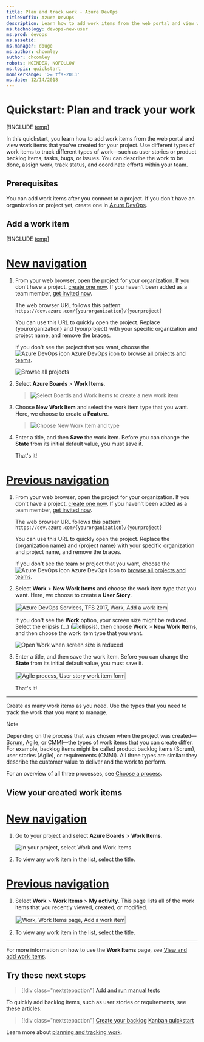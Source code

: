 ```yaml
---
title: Plan and track work - Azure DevOps
titleSuffix: Azure DevOps
description: Learn how to add work items from the web portal and view work items that you've created for your new project in Azure DevOps.
ms.technology: devops-new-user 
ms.prod: devops
ms.assetid: 
ms.manager: douge
ms.author: chcomley
author: chcomley
robots: NOINDEX, NOFOLLOW
ms.topic: quickstart
monikerRange: '>= tfs-2013'
ms.date: 12/14/2018
---
```


# Quickstart: Plan and track your work

[!INCLUDE [temp](../_shared/version-vsts-tfs-all-versions.md)]

In this quickstart, you learn how to add work items from the web portal and view work items that you've created for your project. Use different types of work items to track different types of work&mdash;such as user stories or product backlog items, tasks, bugs, or issues. You can describe the work to be done, assign work, track status, and coordinate efforts within your team.

<a id="define-new-work">  </a>

## Prerequisites

You can add work items after you connect to a project. If you don't have an organization or project yet, create one in [Azure DevOps](sign-up-invite-teammates.md).

## Add a work item

[!INCLUDE [temp](../_shared/new-navigation.md)]

# [New navigation](#tab/new-nav)

1. From your web browser, open the project for your organization. If you don't have a project, [create one now](sign-up-invite-teammates.md). If you haven't been added as a team member, [get invited now](sign-up-invite-teammates.md#invite-others).

	The web browser URL follows this pattern: ```https://dev.azure.com/{yourorganization}/{yourproject}```  

	You can use this URL to quickly open the project. Replace {yourorganization} and {yourproject} with your specific organization and project name, and remove the braces.

	If you don't see the project that you want, choose the ![Azure DevOps icon](../_img/icons/project-icon.png) Azure DevOps icon to [browse all projects and teams](../project/navigation/work-across-projects.md).  

	![Browse all projects](_img/plan-track-work/browse-all-projects-vert.png)

1.	Select **Azure Boards** > **Work Items**.

    >![Select Boards and Work Items to create a new work item](_img/plan-track-work/project-select-work-items-vert.png)

1. Choose **New Work Item** and select the work item type that you want. Here, we choose to create a **Feature**.

   >![Choose New Work Item and type](_img/plan-track-work/new-work-item-select-type-vert.png)

1. Enter a title, and then **Save** the work item. Before you can change the **State** from its initial default value, you must save it.  

	That's it!

# [Previous navigation](#tab/previous-nav)

1. From your web browser, open the project for your organization. If you don't have a project, [create one now](sign-up-invite-teammates.md). If you haven't been added as a team member, [get invited now](sign-up-invite-teammates.md#invite-others).

	The web browser URL follows this pattern: ```https://dev.azure.com/{yourorganization}/{yourproject}```  

	You can use this URL to quickly open the project. Replace the {organization name} and {project name} with your specific organization and project name, and remove the braces. 

	If you don't see the team or project that you want, choose the ![Azure DevOps icon](../_img/icons/project-icon.png) Azure DevOps icon to [browse all projects and teams](../project/navigation/work-across-projects.md).  

1.	Select **Work** > **New Work Items** and choose the work item type that you want. Here, we choose to create a **User Story**. 

	<img src="../boards/backlogs/_img/add-work-items-choose-user-story.png" alt="Azure DevOps Services, TFS 2017, Work, Add a work item" style="border: 2px solid #C3C3C3;" /> 

	If you don't see the **Work** option, your screen size might be reduced. Select the ellipsis (...) (![ellipsis](../_shared/_img/ellipses-reduced-screen-size.png)), then choose **Work** > **New Work Items**, and then choose the work item type that you want.

	![Open Work when screen size is reduced](_img/plan-track-work/open-work-hub-reduced-screen-size.png) 

1. Enter a title, and then save the work item. Before you can change the **State** from its initial default value, you must save it.  

	<img src="../boards/backlogs/_img/add-new-work-item-vsts-user-story.png" alt="Agile process, User story work item form" style="border: 2px solid #C3C3C3;" />  

	That's it!
---

Create as many work items as you need. Use the types that you need to track the work that you want to manage.  

>[!NOTE]  
>Depending on the process that was chosen when the project was created&mdash;[Scrum](../boards/work-items/guidance/scrum-process.md), 
[Agile](../boards/work-items/guidance/agile-process.md), or [CMMI](../boards/work-items/guidance/cmmi-process.md)&mdash;the types of work items that you can create differ. For example, backlog items might be called product backlog items (Scrum), user stories (Agile), or requirements (CMMI). All three types are similar: they describe the customer value to deliver and the work to perform.
>
> For an overview of all three processes, see [Choose a process](../boards/work-items/guidance/choose-process.md).


## View your created work items  

# [New navigation](#tab/new-nav)

1. Go to your project and select **Azure Boards** > **Work Items**.

   ![In your project, select Work and Work Items](_img/plan-track-work/project-select-work-items-vert.png)

1. To view any work item in the list, select the title.

# [Previous navigation](#tab/previous-nav)

1. Select **Work** > **Work Items** > **My activity**. This page lists all of the work items that you recently viewed, created, or modified.

	<img src="_img/plan-track-work/view-work-item-activity.png" alt="Work, Work Items page, Add a work item" style="border: 2px solid #C3C3C3;" />

1. To view any work item in the list, select the title.

---

For more information on how to use the **Work Items** page, see [View and add work items](../boards/work-items/view-add-work-items.md).

## Try these next steps
 
> [!div class="nextstepaction"]
> [Add and run manual tests](add-run-manual-tests.md)
 
To quickly add backlog items, such as user stories or requirements, see these articles:  
> [!div class="nextstepaction"]
> [Create your backlog](../boards/backlogs/create-your-backlog.md)
> [Kanban quickstart](../boards/boards/kanban-quickstart.md) 

Learn more about [planning and tracking work](../boards/work-items/index.md).
 
